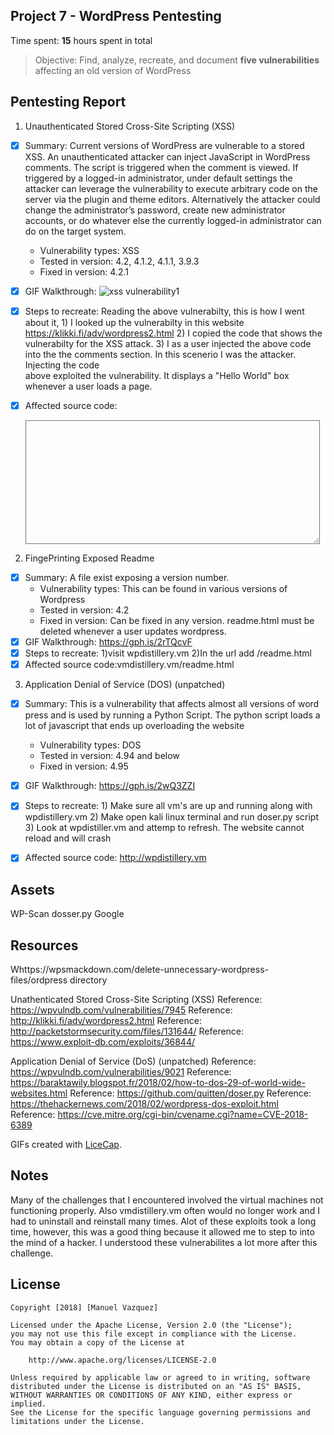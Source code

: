 ## Project 7 - WordPress Pentesting

Time spent: **15** hours spent in total

> Objective: Find, analyze, recreate, and document **five vulnerabilities** affecting an old version of WordPress

## Pentesting Report

1. Unauthenticated Stored Cross-Site Scripting (XSS)
  - [X] Summary: Current versions of WordPress are vulnerable to a stored XSS. An unauthenticated attacker can inject JavaScript in WordPress comments. The script is triggered when the comment is viewed. If triggered by a logged-in administrator, under default settings the attacker can leverage the vulnerability to execute arbitrary code on the server via the plugin and theme editors. Alternatively the attacker could change the administrator’s password, create new administrator accounts, or do whatever else the currently logged-in administrator can do on the target system.  
    - Vulnerability types: XSS
    - Tested in version: 4.2, 4.1.2, 4.1.1, 3.9.3 
    - Fixed in version: 4.2.1
  - [X] GIF Walkthrough: ![xss vulnerability1](https://user-images.githubusercontent.com/36680097/40211520-fece42de-59ff-11e8-82b6-983d41808b16.gif)

  - [X] Steps to recreate: Reading the above vulnerabilty, this is how I went about it,
        1) I looked up the vulnerabilty in this website https://klikki.fi/adv/wordpress2.html
        2) I copied the code that shows the vulnerabilty for the XSS attack. 
            ***<a title='x onmouseover=alert(unescape(/hello%20world/.source)) style=position:absolute;left:0;top:0;width:5000px;                height:5000px  AAAAAAAAAAAA...[64 kb]..AAA'></a>***
        3) I as a user injected the above code into the the comments section. In this scenerio I was the attacker. Injecting the code      
           above exploited the vulnerability. It displays a "Hello World" box whenever a user loads a page.
  - [X] Affected source code:
     <textarea id="comment" name="comment" cols="45" rows="8" aria-describedby="form-allowed-tags" aria-required="true"      required="required" data-gramm="true" data-txt_gramm_id="bd582786-fe34-3cf3-2756-b92e2409e51c" data-gramm_id="bd582786-fe34-3cf3-2756-b92e2409e51c" spellcheck="false" data-gramm_editor="true" style="background: transparent none repeat scroll 0% 0% !important; z-index: auto; position: relative; line-height: 24px; font-size: 16px; transition: none 0s ease 0s;"></textarea>
     
2. FingePrinting Exposed Readme
  - [X] Summary: A file exist exposing a version number.
    - Vulnerability types: This can be found in various versions of Wordpress
    - Tested in version: 4.2
    - Fixed in version: Can be fixed in any version. readme.html must be deleted whenever a user updates wordpress.
  - [X] GIF Walkthrough: https://gph.is/2rTQcvF 
  - [X] Steps to recreate: 1)visit wpdistillery.vm
                           2)In the url add /readme.html
  - [X] Affected source code:vmdistillery.vm/readme.html
    
3. Application Denial of Service (DOS) (unpatched)
  - [X] Summary: This is a vulnerability that affects almost all versions of word press and is used by running a Python Script. The python script loads a lot of javascript that ends up overloading the website
    - Vulnerability types: DOS
    - Tested in version: 4.94 and below
    - Fixed in version: 4.95
  - [X] GIF Walkthrough: https://gph.is/2wQ3ZZI
  - [X] Steps to recreate: 1) Make sure all vm's are up and running along with wpdistillery.vm
                           2) Make open kali linux terminal and run doser.py script
                           3) Look at wpdistiller.vm and attemp to refresh. The website cannot reload and will crash
  - [X] Affected source code: http://wpdistillery.vm
  

## Assets
WP-Scan
dosser.py
Google

## Resources
Whttps://wpsmackdown.com/delete-unnecessary-wordpress-files/ordpress directory

Unathenticated Stored Cross-Site Scripting (XSS)
    Reference: https://wpvulndb.com/vulnerabilities/7945
    Reference: http://klikki.fi/adv/wordpress2.html
    Reference: http://packetstormsecurity.com/files/131644/
    Reference: https://www.exploit-db.com/exploits/36844/
   
Application Denial of Service (DoS) (unpatched)
    Reference: https://wpvulndb.com/vulnerabilities/9021
    Reference: https://baraktawily.blogspot.fr/2018/02/how-to-dos-29-of-world-wide-websites.html
    Reference: https://github.com/quitten/doser.py
    Reference: https://thehackernews.com/2018/02/wordpress-dos-exploit.html
    Reference: https://cve.mitre.org/cgi-bin/cvename.cgi?name=CVE-2018-6389

GIFs created with [LiceCap](http://www.cockos.com/licecap/).

## Notes

Many of the challenges that I encountered involved the virtual machines not functioning properly. Also vmdistillery.vm often would no longer work and I had to uninstall and reinstall many times. Alot of these exploits took a long time, however, this was a good thing because it allowed me to step to into the mind of a hacker. I understood these vulnerabilites a lot more after this challenge.

## License

    Copyright [2018] [Manuel Vazquez]

    Licensed under the Apache License, Version 2.0 (the "License");
    you may not use this file except in compliance with the License.
    You may obtain a copy of the License at

        http://www.apache.org/licenses/LICENSE-2.0

    Unless required by applicable law or agreed to in writing, software
    distributed under the License is distributed on an "AS IS" BASIS,
    WITHOUT WARRANTIES OR CONDITIONS OF ANY KIND, either express or implied.
    See the License for the specific language governing permissions and
    limitations under the License.

